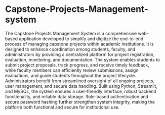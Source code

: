 # Capstone-Projects-Management-system
The Capstone Projects Management System is a comprehensive web-based application developed to simplify and digitize the end-to-end process of managing capstone projects within academic institutions. It is designed to enhance coordination among students, faculty, and administrators by providing a centralized platform for project registration, evaluation, monitoring, and documentation. The system enables students to submit project proposals, track progress, and receive timely feedback, while faculty members can efficiently review submissions, assign evaluations, and guide students throughout the project lifecycle. Administrators benefit from streamlined oversight of all ongoing projects, user management, and secure data handling. Built using Python, Streamlit, and MySQL, the system ensures a user-friendly interface, robust backend functionality, and reliable data storage. Role-based authentication and secure password hashing further strengthen system integrity, making the platform both functional and secure for institutional use.
